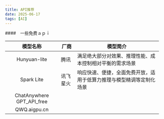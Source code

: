 ```yaml
---
title: API推荐
date: 2025-06-17
tags: [AI]
---
```


####　一些免费ａｐｉ

|         模型名称          | 厂商     | 模型简介                                                     |
| :-----------------------: | -------- | ------------------------------------------------------------ |
|       Hunyuan-lite        | 腾讯     | 满足绝大部分对效果、推理性能、成本控制相对平衡的需求场景     |
|        Spark Lite         | 讯飞星火 | 响应快速、便捷，全面免费开放，适用于低算力推理与模型精调等定制化场景 |
| ChatAnywhere GPT_API_free |          |                                                              |
|       QWQ.aigpu.cn        |          |                                                              |

